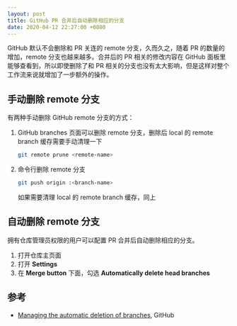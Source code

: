 ```yaml
---
layout: post
title: GitHub PR 合并后自动删除相应的分支
date: 2020-04-12 22:27:00 +0800
---
```


GitHub 默认不会删除和 PR 关连的 remote 分支，久而久之，随着 PR 的数量的增加，remote 分支也越来越多。合并后的 PR 相关的修改内容在 GitHub 面板里能够查看到，所以即使删除了和 PR 相关的分支也没有太大影响，但是这样对整个工作流来说就增加了一步额外的操作。

<!--excerpt-->

## 手动删除 remote 分支

有两种手动删除 GitHub remote 分支的方式：

1. GitHub branches 页面可以删除 remote 分支，删除后 local 的 remote branch 缓存需要手动清理一下

   ```bash
   git remote prune <remote-name>
   ```

2. 命令行删除 remote 分支

   ```bash
   git push origin :<branch-name>
   ```

   如果需要清理 local 的 remote branch 缓存，同上

## 自动删除 remote 分支

拥有仓库管理员权限的用户可以配置 PR 合并后自动删除相应的分支。

1. 打开仓库主页面
2. 打开 **Settings**
3. 在 **Merge button** 下面，勾选 **Automatically delete head branches**

## 参考

* [Managing the automatic deletion of branches](https://help.github.com/en/github/administering-a-repository/managing-the-automatic-deletion-of-branches), GitHub

